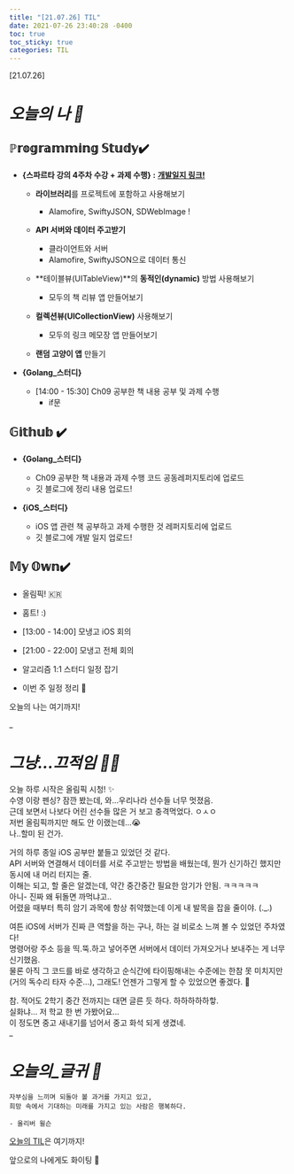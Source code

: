 ```yaml
---
title: "[21.07.26] TIL"
date: 2021-07-26 23:40:28 -0400
toc: true
toc_sticky: true
categories: TIL
---
```


[21.07.26]

# *오늘의 나 🙌*

## ℙ𝕣𝕠𝕘𝕣𝕒𝕞𝕞𝕚𝕟𝕘 𝕊𝕥𝕦𝕕𝕪✔️   

* **{스파르타 강의 4주차 수강 + 과제 수행} :** [**개발일지 링크!**](https://swiftie1230.github.io/sparta_devlog/4_week/)
		
	* **라이브러리**를 프로젝트에 포함하고 사용해보기   
		- Alamofire, SwiftyJSON, SDWebImage !     

 
	*  **API 서버와 데이터 주고받기**		
		- 클라이언트와 서버
		- Alamofire, SwiftyJSON으로 데이터 통신	  


	* **테이블뷰(UITableView)**의 **동적인(dynamic)** 방법 사용해보기
		- 모두의 책 리뷰 앱 만들어보기    


	* **컬렉션뷰(UICollectionView)** 사용해보기
		- 모두의 링크 메모장 앱 만들어보기   


	* **랜덤 고양이 앱** 만들기


- **{Golang_스터디}**

	* [14:00 - 15:30] Ch09 공부한 책 내용 공부 및 과제 수행
		- if문




## 𝔾𝕚𝕥𝕙𝕦𝕓 ✔️

- **{Golang_스터디}**

	* Ch09 공부한 책 내용과 과제 수행 코드 공동레퍼지토리에 업로드
	* 깃 블로그에 정리 내용 업로드!   


- **{iOS_스터디}**

	* iOS 앱 관련 책 공부하고 과제 수행한 것 레퍼지토리에 업로드
	*  깃 블로그에 개발 일지 업로드!


## 𝕄𝕪 𝕆𝕨𝕟✔️ 
- 올림픽! 🇰🇷

- 홈트! :)  

- [13:00 - 14:00] 모냉고 iOS 회의

- [21:00 - 22:00] 모냉고 전체 회의

- 알고리즘 1:1 스터디 일정 잡기

- 이번 주 일정 정리 📜


오늘의 나는 여기까지! 
    
_
  
# *그냥...끄적임 ✍🏻*
오늘 하루 시작은 올림픽 시청! ✨   
수영 이랑 펜싱? 잠깐 봤는데, 와...우리나라 선수들 너무 멋졌음.       
근데 보면서 나보다 어린 선수들 많은 거 보고 충격먹었다. ㅇㅅㅇ        
저번 올림픽까지만 해도 안 이랬는데...😭   
나..할미 된 건가.

거의 하루 종일 iOS 공부만 붙들고 있었던 것 같다.      
API 서버와 연결해서 데이터를 서로 주고받는 방법을 배웠는데, 뭔가 신기하긴 했지만 동시에 내 머리 터지는 줄.     
이해는 되고, 할 줄은 알겠는데, 약간 중간중간 필요한 암기가 안됨. ㅋㅋㅋㅋㅋ    
아니- 진짜 왜 뒤돌면 까먹냐고..    
어렸을 때부터 특히 암기 과목에 항상 취약했는데 이게 내 발목을 잡을 줄이야. (._.) 

여튼 iOS에 서버가 진짜 큰 역할을 하는 구나, 하는 걸 비로소 느껴 볼 수 있었던 주차였다!     
명령어랑 주소 등을 띡.뚝.하고 넣어주면 서버에서 데이터 가져오거나 보내주는 게 너무 신기했음.    
물론 아직 그 코드를 바로 생각하고 순식간에 타이핑해내는 수준에는 한참 못 미치지만 (거의 독수리 타자 수준...), 그래도! 언젠가 그렇게 할 수 있었으면 좋겠다. 🥰    

참. 적어도 2학기 중간 전까지는 대면 글른 듯 하다. 하하하하하핳.   
실화냐... 저 학교 한 번 가봤어요...   
이 정도면 중고 새내기를 넘어서 중고 화석 되게 생겼네.        
_


# *오늘의_글귀 📜*

	자부심을 느끼며 되돌아 볼 과거를 가지고 있고,  
	희망 속에서 기대하는 미래를 가지고 있는 사람은 행복하다.	
	
	- 올리버 윌슨

<div class="notice--primary" markdown="1">
<u>오늘의 TIL</u>은 여기까지!     
      
앞으로의 나에게도 화이팅 🌸 
</div>  
